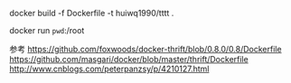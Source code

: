 

docker build -f Dockerfile -t huiwq1990/tttt .

docker run `pwd`:/root


参考
https://github.com/foxwoods/docker-thrift/blob/0.8.0/0.8/Dockerfile
https://github.com/masgari/docker/blob/master/thrift/Dockerfile
http://www.cnblogs.com/peterpanzsy/p/4210127.html